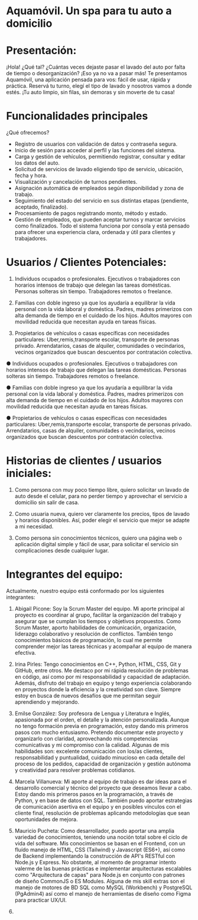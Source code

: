 # Aquamóvil. Un spa para tu auto a domicilio

# Presentación:
¡Hola! ¿Qué tal?
¿Cuántas veces dejaste pasar el lavado del auto por falta de tiempo o desorganización? ¡Eso ya no va a pasar más!
Te presentamos Aquamóvil, una aplicación pensada para vos: fácil de usar, rápida y práctica. Reservá tu turno, elegí el tipo de lavado y nosotros vamos a donde estés.
¡Tu auto limpio, sin filas, sin demoras y sin moverte de tu casa!

# Funcionalidades principales
¿Qué ofrecemos?
* Registro de usuarios con validación de datos y contraseña segura.
* Inicio de sesión para acceder al perfil y las funciones del sistema.
* Carga y gestión de vehículos, permitiendo registrar, consultar y editar los datos del auto.
* Solicitud de servicios de lavado eligiendo tipo de servicio, ubicación, fecha y hora.
* Visualización y cancelación de turnos pendientes.
* Asignación automática de empleados según disponibilidad y zona de trabajo.
* Seguimiento del estado del servicio en sus distintas etapas (pendiente, aceptado, finalizado).
* Procesamiento de pagos registrando monto, método y estado.
* Gestión de empleados, que pueden aceptar turnos y marcar servicios como finalizados.
Todo el sistema funciona por consola y está pensado para ofrecer una experiencia clara, ordenada y útil para clientes y trabajadores.

# Usuarios / Clientes Potenciales:
1. Individuos ocupados o profesionales. Ejecutivos o trabajadores con horarios intensos de trabajo que delegan las tareas domésticas. Personas solteras sin tiempo. Trabajadores remotos o freelance.

2. Familias con doble ingreso ya que los ayudaría a equilibrar la vida personal con la vida laboral y doméstica. Padres, madres primerizos con alta demanda de tiempo en el cuidado de los hijos. Adultos mayores con movilidad reducida que necesitan ayuda en tareas físicas.

3. Propietarios de vehículos o casas específicas con necesidades particulares: Uber,remis,transporte escolar, transporte de personas privado. Arrendatarios, casas de alquiler, comunidades o vecindarios, vecinos organizados que buscan descuentos por contratación colectiva.

● Individuos ocupados o profesionales. Ejecutivos o trabajadores con horarios intensos de trabajo que delegan las tareas domésticas. Personas solteras sin tiempo. Trabajadores remotos o freelance.

● Familias con doble ingreso ya que los ayudaría a equilibrar la vida personal con la vida laboral y doméstica. Padres, madres primerizos con alta demanda de tiempo en el cuidado de los hijos. Adultos mayores con movilidad reducida que necesitan ayuda en tareas físicas.

● Propietarios de vehículos o casas específicas con necesidades particulares: Uber,remis,transporte escolar, transporte de personas privado. Arrendatarios, casas de alquiler, comunidades o vecindarios, vecinos organizados que buscan descuentos por contratación colectiva.

# Historias de clientes / usuarios iniciales:
1) Como persona con muy poco tiempo libre, quiero solicitar un lavado de auto desde el celular, para no perder tiempo y aprovechar el servicio a domicilio sin salir de casa.

2) Como usuaria nueva, quiero ver claramente los precios, tipos de lavado y horarios disponibles. Así, poder elegir el servicio que mejor se adapte a mi necesidad.

3) Como persona sin conocimientos técnicos, quiero una página web o aplicación digital simple y fácil de usar, para solicitar el servicio sin complicaciones desde cualquier lugar.

# Integrantes del equipo:
Actualmente, nuestro equipo está conformado por los siguientes integrantes:

1) Abigail Picone: Soy la Scrum Master del equipo. Mi aporte principal al proyecto es coordinar al grupo, facilitar la organización del trabajo y asegurar que se cumplan los tiempos y objetivos propuestos. Como Scrum Master, aporto habilidades de comunicación, organización, liderazgo colaborativo y resolución de conflictos. También tengo conocimientos básicos de programación, lo cual me permite comprender mejor las tareas técnicas y acompañar al equipo de manera efectiva.

2) Irina Pirles: Tengo conocimientos en C++, Python, HTML, CSS, Git y GitHub, entre otros. Me destaco por mi rápida resolución de problemas en código, así como por mi responsabilidad y capacidad de adaptación. Además, disfruto del trabajo en equipo y tengo experiencia colaborando en proyectos donde la eficiencia y la creatividad son clave. Siempre estoy en busca de nuevos desafíos que me permitan seguir aprendiendo y mejorando.

3) Emilse González: Soy profesora de Lengua y Literatura e Inglés, apasionada por el orden, el detalle y la atención personalizada. Aunque no tengo formación previa en programación, estoy dando mis primeros pasos con mucho entusiasmo. Pretendo documentar este proyecto y organizarlo con claridad, aprovechando mis competencias comunicativas y mi compromiso con la calidad. Algunas de mis habilidades son: excelente comunicación con los/as clientes, responsabilidad y puntualidad, cuidado minucioso en cada detalle del proceso de los pedidos, capacidad de organización y gestión autónoma y creatividad para resolver problemas cotidianos.

4)  Marcela Villanueva: Mi aporte al equipo de trabajo es dar ideas para el desarrollo comercial y técnico del proyecto que deseamos llevar a cabo. Estoy dando mis primeros pasos en la programación, a través de Python, y en base de datos con SQL. También puedo aportar estrategias de comunicación asertiva en el equipo y en posibles vínculos con el cliente final, resolución de problemas aplicando metodologías que sean oportunidades de mejora.

5) Mauricio Pucheta: Como desarrollador, puedo aportar una amplia variedad de conocimientos, teniendo una noción total sobre el ciclo de vida del software. Mis conocimientos se basan en el Frontend, con un fluído manejo de HTML, CSS (Tailwind) y Javascript (ES6+), así como de Backend implementando la construcción de API's RESTful con Node.js y Express. No obstante, al momento de programar intento valerme de las buenas prácticas e implementar arquitecturas escalables como "Arquitectura de capas" para Node.js en conjunto con patrones de diseño CommonJS o ES Modules. Alguna de mis skill extras son el manejo de motores de BD SQL como MySQL (Workbench) y PostgreSQL (PgAdmin4) así como el manejo de herramientas de diseño como Figma para practicar UX/UI.

6)
